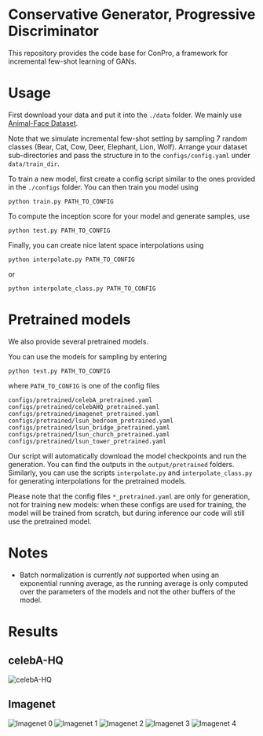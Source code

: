 # Conservative Generator, Progressive Discriminator

This repository provides the code base for ConPro, a framework for incremental few-shot learning of GANs.

<!-- This repository contains the experiments in the supplementary material for the paper [Which Training Methods for GANs do actually Converge?](https://avg.is.tuebingen.mpg.de/publications/meschedericml2018).

To cite this work, please use
```
@INPROCEEDINGS{Mescheder2018ICML,
  author = {Lars Mescheder and Sebastian Nowozin and Andreas Geiger},
  title = {Which Training Methods for GANs do actually Converge?},
  booktitle = {International Conference on Machine Learning (ICML)},
  year = {2018}
}
```
You can find further details on [our project page](https://avg.is.tuebingen.mpg.de/research_projects/convergence-and-stability-of-gan-training). -->

# Usage
First download your data and put it into the `./data` folder. We mainly use [Animal-Face Dataset](https://data.mendeley.com/datasets/z3x59pv4bz/3).

Note that we simulate incremental few-shot setting by sampling 7 random classes (Bear, Cat, Cow, Deer, Elephant, Lion, Wolf). Arrange your dataset sub-directories and pass the structure in to the `configs/config.yaml` under `data/train_dir`.

To train a new model, first create a config script similar to the ones provided in the `./configs` folder.  You can then train you model using
```
python train.py PATH_TO_CONFIG
```

To compute the inception score for your model and generate samples, use
```
python test.py PATH_TO_CONFIG
```

Finally, you can create nice latent space interpolations using
```
python interpolate.py PATH_TO_CONFIG
```
or
```
python interpolate_class.py PATH_TO_CONFIG
```

# Pretrained models
We also provide several pretrained models.

You can use the models for sampling by entering
```
python test.py PATH_TO_CONFIG
```
where `PATH_TO_CONFIG` is one of the config files
```
configs/pretrained/celebA_pretrained.yaml
configs/pretrained/celebAHQ_pretrained.yaml
configs/pretrained/imagenet_pretrained.yaml
configs/pretrained/lsun_bedroom_pretrained.yaml
configs/pretrained/lsun_bridge_pretrained.yaml
configs/pretrained/lsun_church_pretrained.yaml
configs/pretrained/lsun_tower_pretrained.yaml
```
Our script will automatically download the model checkpoints and run the generation.
You can find the outputs in the `output/pretrained` folders.
Similarly, you can use the scripts `interpolate.py` and `interpolate_class.py` for generating interpolations for the pretrained models.

Please note that the config files  `*_pretrained.yaml` are only for generation, not for training new models: when these configs are used for training, the model will be trained from scratch, but during inference our code will still use the pretrained model.

# Notes
* Batch normalization is currently *not* supported when using an exponential running average, as the running average is only computed over the parameters of the models and not the other buffers of the model.

# Results
## celebA-HQ
![celebA-HQ](results/celebA-HQ.jpg)

## Imagenet
![Imagenet 0](results/imagenet_00.jpg)
![Imagenet 1](results/imagenet_01.jpg)
![Imagenet 2](results/imagenet_02.jpg)
![Imagenet 3](results/imagenet_03.jpg)
![Imagenet 4](results/imagenet_04.jpg)
